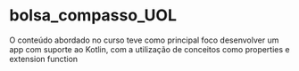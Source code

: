 # bolsa_compasso_UOL
O conteúdo abordado no curso teve como principal foco desenvolver um app com suporte ao Kotlin, com a utilização de conceitos como properties e extension function
